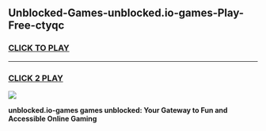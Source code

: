 
## Unblocked-Games-unblocked.io-games-Play-Free-ctyqc
<h3>
<a href="https://premium76.site?title=unblocked.io-games&ref=18A1">CLICK TO PLAY</a></h3>
<hr>

<h3>
<a href="https://premium76.site?title=unblocked.io-games&ref=18A1">CLICK 2 PLAY</a>
  
</h3>

<a href="https://premium76.site?title=unblocked.io-games&ref=18A1"><img src="https://clearcache.store/games.png"></a>


**unblocked.io-games games unblocked: Your Gateway to Fun and Accessible Online Gaming**
